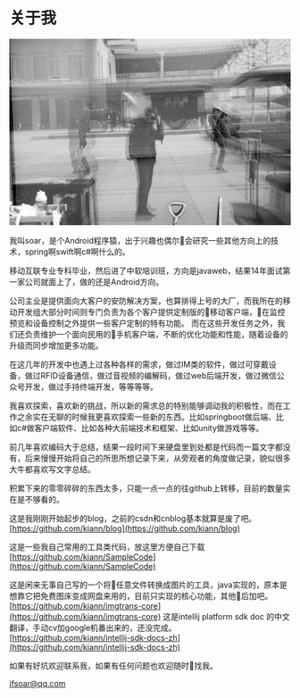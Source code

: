 # 关于我

![isme](isme.png)

我叫soar，是个Android程序猿，出于兴趣也偶尔会研究一些其他方向上的技术，spring啊swift啊c#啊什么的。

移动互联专业专科毕业，然后进了中软培训班，方向是javaweb，结果14年面试第一家公司就面上了，做的还是Android方向。

公司主业是提供面向大客户的安防解决方案，也算排得上号的大厂，而我所在的移动开发组大部分时间则专门负责为各个客户提供定制版的移动客户端，在监控预览和设备控制之外提供一些客户定制的特有功能。
而在这些开发任务之外，我们还负责维护一个面向民用的手机客户端，不断的优化功能和性能，随着设备的升级而同步增加更多功能。

在这几年的开发中也遇上过各种各样的需求，做过IM类的软件，做过可穿戴设备，做过RFID设备通信，做过音视频的编解码，做过web后端开发，做过微信公众号开发，做过手持终端开发，等等等等。

我喜欢探索，喜欢新的挑战，所以新的需求总的特别能够调动我的积极性，而在工作之余实在无聊的时候我更喜欢探索一些新的东西。比如springboot做后端、比如c#做客户端软件、比如各种大前端技术和框架、比如unity做游戏等等。


前几年喜欢编码大于总结，结果一段时间下来硬盘里到处都是代码而一篇文字都没有，后来慢慢开始将自己的所思所想记录下来，从旁观者的角度做记录，貌似很多大牛都喜欢写文字总结。

积累下来的零零碎碎的东西太多，只能一点一点的往github上转移，目前的数量实在是不够看的。

这是我刚刚开始起步的blog，之前的csdn和cnblog基本就算是废了吧。[https://github.com/kiann/blog](https://github.com/kiann/blog)

这是一些我自己常用的工具类代码，放这里方便自己下载
[https://github.com/kiann/SampleCode](https://github.com/kiann/SampleCode)

这是闲来无事自己写的一个将任意文件转换成图片的工具，java实现的，原本是想靠它把免费图床变成网盘来用的，目前只实现的核心功能，其他后加吧。
[https://github.com/kiann/imgtrans-core](https://github.com/kiann/imgtrans-core)
这是intellij platform sdk doc 的中文翻译，手动cv加google机番出来的，还没完成。[https://github.com/kiann/intellij-sdk-docs-zh](https://github.com/kiann/intellij-sdk-docs-zh)

如果有好坑欢迎联系我，如果有任何问题也欢迎随时找我。

[ifsoar@qq.com](mailto:ifsoar@qq.com)